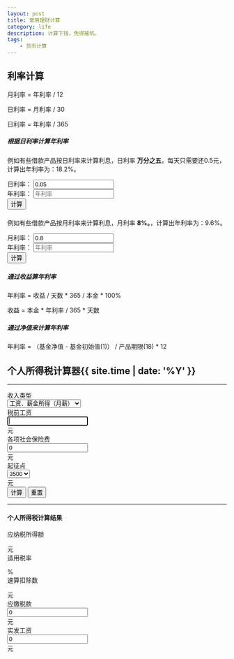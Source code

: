 ```yaml
---
layout: post
title: 常用理财计算
category: life
description: 计算下钱，免得被坑。
tags:
    - 货币计算
---
```


<style>
.form-inline{
    margin-bottom: 20px;
}
.calculator-box label{
    font-size: 14px;
    font-weight: normal;
    text-align: right;
}
</style>

## 利率计算

月利率 = 年利率 / 12

日利率 = 月利率 / 30

日利率 = 年利率 / 365

##### 根据日利率计算年利率

例如有些借款产品按日利率来计算利息，日利率 **万分之五**，每天只需要还0.5元，计算出年利率为：18.2%。
<div class="form-inline">
  	<div class="form-group">
    	<label>日利率：</label>
    	<input type="text" class="form-control js-input-day" value="0.05" placeholder="日利率">
  	</div>
  	<div class="form-group">
    	<label>年利率：</label>
    	<input type="text" readonly class="form-control js-output-day" placeholder="年利率">
  	</div>
  	<button class="btn btn-default js-count-day">计算</button>
</div>

例如有些借款产品按月利率来计算利息，月利率 **8%。**，计算出年利率为：9.6%。
<div class="form-inline">
    <div class="form-group">
        <label>月利率：</label>
        <input type="text" class="form-control js-input-month" value="0.8" placeholder="月利率">
    </div>
    <div class="form-group">
        <label>年利率：</label>
        <input type="text" readonly class="form-control js-output-month" placeholder="年利率">
    </div>
    <button class="btn btn-default js-count-month">计算</button>
</div>

##### 通过收益算年利率

年利率 = 收益 / 天数 * 365 / 本金 * 100%

收益 = 本金 * 年利率 / 365 * 天数

##### 通过净值来计算年利率

年利率 = （基金净值 - 基金初始值(1)） / 产品期限(18) * 12

## 个人所得税计算器{{ site.time | date: '%Y' }}
<hr>

<div class="calculator-box form-horizontal">
	<div class="form-group">
        <label class="col-lg-3 col-md-3 form-control-static">收入类型</label>
        <div class="col-lg-4 col-md-4">
            <select class="form-control">
                <option selected="selected">工资、薪金所得（月薪）</option>
            </select>
        </div>
    </div>
    <div class="form-group">
        <label class="col-lg-3 col-md-3 form-control-static">税前工资</label>
        <div class="col-lg-4 col-md-4">
        	<div class="input-group">
	            <input id="txtIncome" class="form-control" type="text" value="" autofocus>
	            <div class="input-group-addon">元</div>
            </div>
        </div>
    </div>
    <div class="form-group">
        <label class="col-lg-3 col-md-3 form-control-static">各项社会保险费</label>
        <div class="col-lg-4 col-md-4">
        	<div class="input-group">
	            <input id="txtInsure" class="form-control" type="text" value="0">
	            <div class="input-group-addon">元</div>
            </div>
        </div>
    </div>
    <div class="form-group">
        <label class="col-lg-3 col-md-3 form-control-static">起征点</label>
        <div class="col-lg-4 col-md-4">
        	<div class="input-group">
	            <select class="form-control" id="selBaseLine">
                    <option value="3500" selected="selected">3500 </option>
                    <option value="4800">4800 </option>
                </select>
	            <div class="input-group-addon">元</div>
            </div>
        </div>
    </div>
    <div class="form-group">
    	<label class="col-lg-3 col-md-3 form-control-static"></label>
    	<div class="col-lg-4 col-md-4">
	    	<button type="button" class="btn btn-success js-calc">计算</button>
	    	<button type="button" class="btn btn-default js-calc-reset">重置</button>
    	</div>
    </div>
	<hr>
    <h4>个人所得税计算结果</h4>
    <div class="form-group">
        <label class="col-lg-3 col-md-3 form-control-static">应纳税所得额</label>
        <div class="col-lg-4 col-md-4">
        	<div class="input-group">
	            <p class="form-control" id="lblTaxableIncome"></p>
	            <div class="input-group-addon">元</div>
            </div>
        </div>
    </div>
    <div class="form-group">
        <label class="col-lg-3 col-md-3 form-control-static">适用税率</label>
        <div class="col-lg-4 col-md-4">
        	<div class="input-group">
        		<p class="form-control" id="lblTaxRate"></p>
	            <div class="input-group-addon">%</div>
            </div>
        </div>
    </div>
    <div class="form-group">
        <label class="col-lg-3 col-md-3 form-control-static">速算扣除数</label>
        <div class="col-lg-4 col-md-4">
        	<div class="input-group">
        		<p class="form-control" id="lblQuick"></p>
	            <div class="input-group-addon">元</div>
            </div>
        </div>
    </div>
    <div class="form-group">
        <label class="col-lg-3 col-md-3 form-control-static">应缴税款</label>
        <div class="col-lg-4 col-md-4">
        	<div class="input-group">
	            <input id="txtTax" class="form-control" type="text" value="0" readonly>
	            <div class="input-group-addon">元</div>
            </div>
        </div>
    </div>
    <div class="form-group">
        <label class="col-lg-3 col-md-3 form-control-static">实发工资</label>
        <div class="col-lg-4 col-md-4">
        	<div class="input-group">
	            <input id="txtRealIncome" class="form-control" type="text" value="0" readonly>
	            <div class="input-group-addon">元</div>
            </div>
        </div>
    </div>
</div>
<script>
$(function(){
    $('.js-count-day').on('click', function(){
        var inputVal = $.trim($('.js-input-day').val());
        var countNum = util.accMul(inputVal, 365);
        if(inputVal === ''){
            util.prompt({
                type: 'warning',
                text: '请输入日利率'
            });
        }else{
            $('.js-output-day').val(countNum + '%');
        }
    });
    $('.js-count-day').trigger('click');

    $('.js-count-month').on('click', function(){
        var inputVal = $.trim($('.js-input-month').val());
        var countNum = util.accMul(inputVal, 12);
        if(inputVal === ''){
            util.prompt({
                type: 'warning',
                text: '请输入月利率'
            });
        }else{
            $('.js-output-month').val(countNum + '%');
        }
    });
    $('.js-count-month').trigger('click');

    /**
     * [calculator 计算]
     * @return {[type]} [description]
     */
    function calculator() {
        clearResult();
        var income = parseFloat($("#txtIncome").val());
        if (isNaN(income)) {
            util.prompt({
                type: 'warning',
                text: '无效的收入金额'
            });
            $("#txtIncome")[0].focus();
            $("#txtIncome")[0].select();
            return;
        }
        $("#txtIncome").val(income);

        var insure = parseFloat($("#txtInsure").val());
        if (isNaN(insure)) {
            util.prompt({
                type: 'warning',
                text: '无效的各项社会保险费金额'
            });
            $("#txtInsure")[0].focus();
            $("#txtInsure")[0].select();
            return;
        }
        $("#txtInsure").val(insure);
        var baseLine = $("#selBaseLine").val();

        var taxableIncome = income - insure - baseLine;
        if (taxableIncome <= 0) {
            util.prompt({
                type: 'success',
                text: '您无需缴纳个人所得税'
            });
            $("#txtIncome")[0].focus();
            $("#txtIncome")[0].select();
            return;
        }

        var R, Q;
        var A = taxableIncome;
        A = A.toFixed(2);
        if (A <= 1500) {
            R = 0.03;
            Q = 0;
        } else if (A > 1500 && A <= 4500) {
            R = 0.1;
            Q = 105;
        } else if (A > 4500 && A <= 9000) {
            R = 0.2;
            Q = 555;
        } else if (A > 9000 && A <= 35000) {
            R = 0.25;
            Q = 1005;
        } else if (A > 35000 && A <= 55000) {
            R = 0.3;
            Q = 2755;
        } else if (A > 55000 && A <= 80000) {
            R = 0.35;
            Q = 5505;
        } else {
            R = 0.45;
            Q = 13505;
        }
        var tax = taxableIncome * R - Q;
        var realIncome = income - insure - tax;
        $("#lblTaxableIncome")[0].innerText = taxableIncome.toFixed(2);
        $("#lblTaxRate")[0].innerText = R * 100;
        $("#lblQuick")[0].innerText = Q;
        $("#txtTax")[0].value = tax.toFixed(2);
        $("#txtRealIncome")[0].value = realIncome.toFixed(2);
        $("#txtIncome")[0].select();
    }

    function calcReset() {
        clearResult();
        $("#txtInsure")[0].value = "0";
        $("#selBaseLine").val(3500);
        $("#txtIncome")[0].value = "";
        $("#txtIncome")[0].focus();
        $("#txtIncome")[0].select();

    }
    /**
     * [clearResult 重置计算结果]
     * @return {[type]} [description]
     */
    function clearResult() {
        $("#lblTaxableIncome")[0].innerText = "0";
        $("#lblTaxRate")[0].innerText = "0";
        $("#lblQuick")[0].innerText = "0";
        $("#txtTax")[0].value = "";
        $("#txtRealIncome")[0].value = "";
    }

    $('.js-calc').on('click', function(){
    	calculator();
    });

    $('.js-calc-reset').on('click', function(){
    	calcReset
    });

    /**
     * [点击回车进行计算]
     */
    $('.calculator-box').on('keydown', function(e){
        if(e.keyCode === 13){
            calculator();
        }
    });
});
</script>